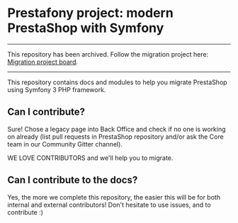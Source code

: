 # Prestafony project: modern PrestaShop with Symfony

---
This repository has been archived. Follow the migration project here: [Migration project board](https://github.com/PrestaShop/PrestaShop/projects/3). 

---

This repository contains docs and modules to help you migrate PrestaShop using Symfony 3 PHP framework.

## Can I contribute?

Sure! Chose a legacy page into Back Office and check if no one is working on already (list pull requests in PrestaShop repository and/or ask the Core team in our Community Gitter channel).

WE LOVE CONTRIBUTORS and we'll help you to migrate.

## Can I contribute to the docs?

Yes, the more we complete this repository, the easier this will be for both internal and external contributors! Don't hesitate to use issues, and to contribute :)
